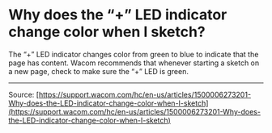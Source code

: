 # Why does the “+” LED indicator change color when I sketch?

The “+” LED indicator changes color from green to blue to indicate that the page has content. Wacom recommends that whenever starting a sketch on a new page, check to make sure the “+” LED is green.

---
Source: [https://support.wacom.com/hc/en-us/articles/1500006273201-Why-does-the-LED-indicator-change-color-when-I-sketch](https://support.wacom.com/hc/en-us/articles/1500006273201-Why-does-the-LED-indicator-change-color-when-I-sketch)
